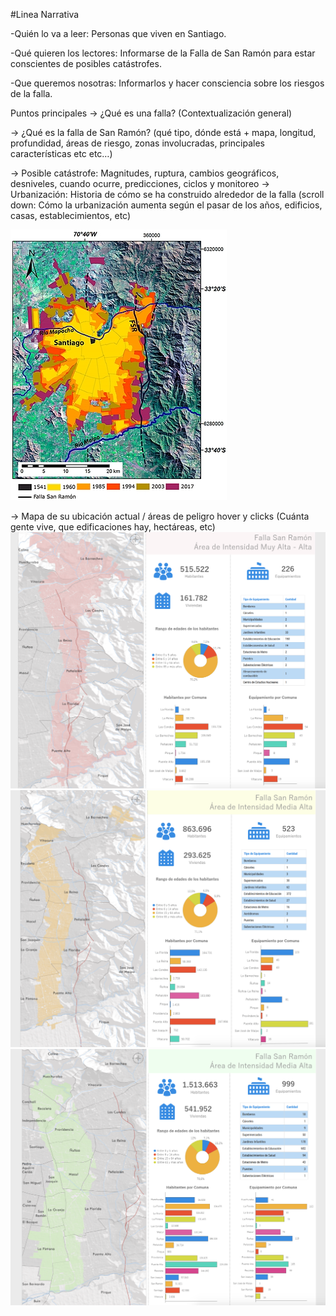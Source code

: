 #Linea Narrativa

-Quién lo va a leer: Personas que viven en Santiago.

-Qué quieren los lectores: Informarse de la Falla de San Ramón para estar conscientes de posibles catástrofes. 

-Que queremos nosotras: Informarlos y hacer consciencia sobre los riesgos de la falla.

Puntos principales
→ ¿Qué es una falla? (Contextualización general)

→ ¿Qué es la falla de San Ramón? (qué tipo, dónde está + mapa, longitud, profundidad, áreas de riesgo, zonas involucradas, principales características etc etc…)



→ Posible catástrofe: Magnitudes, ruptura, cambios geográficos, desniveles, cuando ocurre, predicciones, ciclos y monitoreo
→ Urbanización: Historia de cómo se ha construido alrededor de la falla (scroll down: Cómo la urbanización aumenta según el pasar de los años, edificios, casas, establecimientos, etc)


![crecimiento](Crecimiento.jpg)






→ Mapa de su ubicación actual / áreas de peligro hover y clicks (Cuánta gente vive, que edificaciones hay, hectáreas, etc)
![alta](alta-alta.png) ![media alta](media-alt.png) ![media](media.png)
